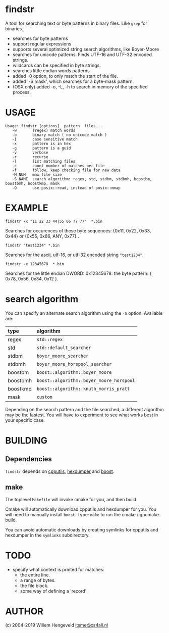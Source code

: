 findstr
=======

A tool for searching text or byte patterns in binary files.
Like `grep` for binaries.

 * searches for byte patterns
 * support regular expressions
 * supports several optimized string search algorithms, like Boyer-Moore
 * searches for unicode patterns. Finds UTF-16 and UTF-32 encoded strings.
 * wildcards can be specified in byte strings.
 * searches little endian words patterns
 * added -0 option, to only match the start of the file.
 * added '-S mask', which searches for a byte-mask pattern.
 * (OSX only) added -o, -L, -h to search in memory of the specified process.


USAGE
=====

    Usage: findstr [options]  pattern  files...
       -w       (regex) match words
       -b       binary match ( no unicode match )
       -I       case sensitive match
       -x       pattern is in hex
       -g       pattern is a guid
       -v       verbose
       -r       recurse
       -l       list matching files
       -c       count number of matches per file
       -f       follow, keep checking file for new data
       -M NUM   max file size
       -S NAME  search algorithm: regex, std, stdbm, stdbmh, boostbm, boostbmh, boostkmp, mask
       -Q       use posix::read, instead of posix::mmap


EXAMPLE
=======

    findstr -x "11 22 33 44|55 66 ?? 77"  *.bin

Searches for occurences of these byte sequences: {0x11, 0x22, 0x33, 0x44}  or {0x55, 0x66, ANY, 0x77} .


    findstr "test1234" *.bin

Searches for the ascii, utf-16, or utf-32 encoded string  `"test1234"`.


    findstr -x 12345678  *.bin

Searches for the little endian DWORD:  0x12345678: the byte pattern: { 0x78, 0x56, 0x34, 0x12 }.


search algorithm
================

You can specify an alternate search algorithm using the `-S` option.
Available are:

| type       | algorithm           |
| :--------  | :----------------   |
| regex      | `std::regex`                                |
| std        | `std::default_searcher`                     |
| stdbm      | `boyer_moore_searcher`                      |
| stdbmh     | `boyer_moore_horspool_searcher`             |
| boostbm    | `boost::algorithm::boyer_moore`             |
| boostbmh   | `boost::algorithm::boyer_moore_horspool`    |
| boostkmp   | `boost::algorithm::knuth_morris_pratt`      |
| mask       | `custom`                                    |

Depending on the search pattern and the file searched, a different algorithm may be the fastest. You will have to experiment to see
what works best in your specific case.


BUILDING
========

## Dependencies

`findstr` depends on [cpputils](hhttps://github.com/nlitsme/cpputils), [hexdumper](https://github.com/nlitsme/hexdumper) and [boost](https://boost.org/).

## make

The toplevel `Makefile` will invoke cmake for you, and then build.

Cmake will automatically download cpputils and hexdumper for you.
You will need to manually install `boost`.
Type: `make`  to run the cmake / gnumake build.

You can avoid automatic downloads by creating symlinks for cpputils and hexdumper in the `symlinks` subdirectory.


TODO
====

 * specify what context is printed for matches:
   * the entire line.
   * a range of bytes.
   * the file block.
   * some way of defining a 'record'


AUTHOR
======

(c) 2004-2019  Willem Hengeveld <itsme@xs4all.nl>


